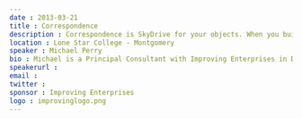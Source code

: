 ```yaml
---
date : 2013-03-21
title : Correspondence
description : Correspondence is SkyDrive for your objects. When you build an app using the Correspondence framework, it stores your objects locally and in the cloud. The same app running on another device pulls down those objects. When you change data on one device, the UI on the other is refreshed. It works online, it works offline, and you don't need to care. The API to make all this possible is clean and simple.
location : Lone Star College - Montgomery
speaker : Michael Perry
bio : Michael is a Principal Consultant with Improving Enterprises in Dallas.
speakerurl : 
email : 
twitter : 
sponsor : Improving Enterprises
logo : improvinglogo.png
---
```

